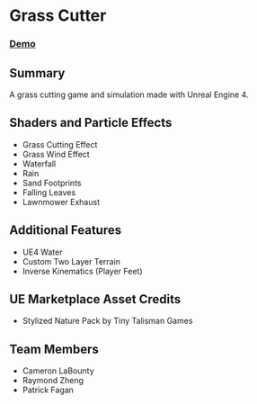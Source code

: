# Grass Cutter

### [Demo](https://www.youtube.com/watch?v=X41zKfmx03Y)

## Summary
A grass cutting game and simulation made with Unreal Engine 4.

## Shaders and Particle Effects
- Grass Cutting Effect
- Grass Wind Effect
- Waterfall
- Rain
- Sand Footprints
- Falling Leaves
- Lawnmower Exhaust

## Additional Features
- UE4 Water
- Custom Two Layer Terrain
- Inverse Kinematics (Player Feet)

## UE Marketplace Asset Credits
- Stylized Nature Pack by Tiny Talisman Games

## Team Members
- Cameron LaBounty
- Raymond Zheng
- Patrick Fagan